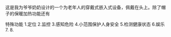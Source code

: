 这是我为爷爷奶奶设计的一个为老年人的穿戴式嵌入式设备，佩戴在头上。除了帽子的保暖加热功能还有


特殊功能
1.定位
2.监控
3.感知危险
4.小范围保护人身安全
5.检测健康状态
6.娱乐
7.
8.
    
